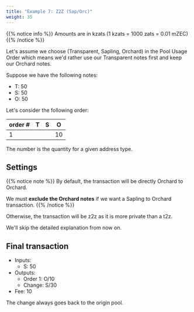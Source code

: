 ```yaml
---
title: "Example 7: Z2Z (Sap/Orc)"
weight: 35
---
```


{{% notice info %}}
Amounts are in kzats (1 kzats = 1000 zats = 0.01 mZEC)
{{% /notice %}}

Let's assume we choose (Transparent, Sapling, Orchard) in the Pool Usage Order
which means we'd rather use our Transparent notes first and keep our Orchard notes.

Suppose we have the following notes:

- T: 50
- S: 50
- O: 50

Let's consider the following order:

| order # | T   | S   | O   |
|---------|-----|-----|-----|
| 1       |     |     | 10  |

The number is the quantity for a given address type. 

## Settings

{{% notice note %}}
By default, the transaction will be directly Orchard to Orchard. 

We must **exclude the Orchard notes** if we want a Sapling to Orchard transaction.
{{% /notice %}}

Otherwise, the transaction will be z2z as it is more private than a t2z.

We'll skip the detailed explanation from now on.

## Final transaction

- Inputs:
  - S: 50
- Outputs:
  - Order 1: O/10
  - Change: S/30
- Fee: 10

The change always goes back to the origin pool.
